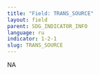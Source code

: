 ```yaml
---
title: "Field: TRANS_SOURCE"
layout: field
parent: SDG_INDICATOR_INFO
language: ru
indicator: 1-2-1
slug: TRANS_SOURCE
---
```

NA